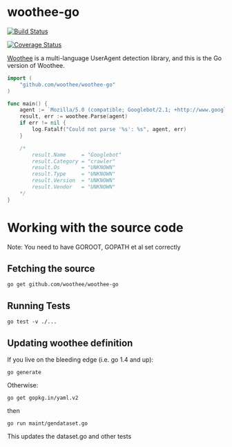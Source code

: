 woothee-go
==========

[![Build Status](https://travis-ci.org/woothee/woothee-go.png?branch=master)](https://travis-ci.org/woothee/woothee-go)

[![Coverage Status](https://coveralls.io/repos/woothee/woothee-go/badge.png)](https://coveralls.io/r/woothee/woothee-go)

[Woothee](https://github.com/woothee) is a multi-language UserAgent detection library, and this is the Go version of Woothee.

```go
import (
    "github.com/woothee/woothee-go"
)

func main() {
    agent := `Mozilla/5.0 (compatible; Googlebot/2.1; +http://www.google.com/bot.html)`
    result, err := woothee.Parse(agent)
    if err != nil {
        log.Fatalf("Could not parse '%s': %s", agent, err)
    }

    /*
        result.Name     = "Googlebot"
        result.Category = "crawler"
        result.Os       = "UNKNOWN"
        result.Type     = "UNKNOWN"
        result.Version  = "UNKNOWN"
        result.Vendor   = "UNKNOWN"
    */
}
```

# Working with the source code

Note: You need to have GOROOT, GOPATH et al set correctly

## Fetching the source

```
go get github.com/woothee/woothee-go
```

## Running Tests

```
go test -v ./...
```

## Updating woothee definition

If you live on the bleeding edge (i.e. go 1.4 and up):

```
go generate
```

Otherwise:

```
go get gopkg.in/yaml.v2
```

then

```
go run maint/gendataset.go
```

This updates the dataset.go and other tests

